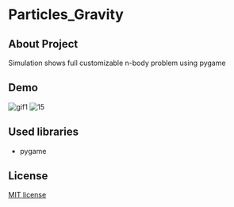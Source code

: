 # Particles_Gravity
## About Project
Simulation shows full customizable n-body problem using pygame 
## Demo 
![gif1](https://user-images.githubusercontent.com/123249470/235371358-4d55033b-6ee1-4553-abc9-193658eed2eb.gif)
![15](https://user-images.githubusercontent.com/123249470/235371622-533753d0-824c-4318-9608-872dee01baac.gif)

## Used libraries
* pygame 
## License 
[MIT license](LICENSE)
